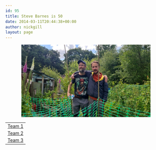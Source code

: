 ```yaml
---
id: 95
title: Steve Barnes is 50
date: 2014-03-11T20:44:38+00:00
author: nickgill
layout: page
---
```


<p align="center">
<img src="sb1.jpg" width="80%" alt="legend" />
</p>


<table width="100%" cellspacing="20">
  <tr><td align="center"><a href = "/team1">Team 1</a></td></tr>
  <tr><td align="center"><a href = "team2a.md">Team 2</a></td></tr>
  <tr><td align="center"><a href = "team3a.md">Team 3</a></td></tr>

